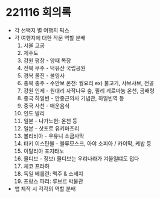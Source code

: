 # 221116 회의록

- 각 선택지 별 여행지 픽스
- 각 여행지에 대한 작문 역할 분배
  1. 서울 고궁
  2. 제주도
  3. 강원 평창 - 양때 목장
  4. 전북 무주 - 덕유산 국립공원
  5. 경북 울진 - 불영사
  6. 충북 충주 - 수안보 온천: 꿩요리 ex) 불고기, 샤브샤브, 전골
  7. 강원 인제 - 원대리 자작나무 숲, 필례 게르마늄 온천, 곰배령
  8. 중국 하얼빈 - 안중근의사 기념관, 하얼빈역 등
  9. 중국 사천 - 매운음식
  10. 인도 발리
  11. 일본 - 나가노현: 온천 등
  12. 일본 - 삿포로 유키마츠리
  13. 볼리비아 - 우유니 소금사막
  14. 터키 이스탄불 - 블루모스크, 아야 소피아 / 카이막, 케밥 등
  15. 이탈리아 포지타노 
  16. 몰디브 - 정보) 몰디브는 우리나라가 겨울일떄도 덥다
  17. 체코 프라하 
  18. 독일 베를린: 맥주 & 소세지
  19. 프랑스 파리: 루브르 박물관
- 앱 제작 시 각각의 역할 분배
